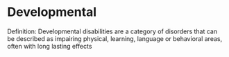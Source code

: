 # Developmental

Definition: Developmental disabilities are a category of disorders that can be described as impairing physical, learning, language or behavioral areas, often with long lasting effects